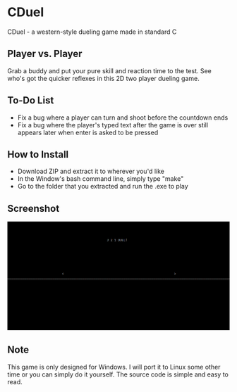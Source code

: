 # CDuel
CDuel - a western-style dueling game made in standard C

## Player vs. Player
Grab a buddy and put your pure skill and reaction time to the test. See who's got the quicker reflexes in this 2D two player dueling game.

## To-Do List
- Fix a bug where a player can turn and shoot before the countdown ends
- Fix a bug where the player's typed text after the game is over still appears later when enter is asked to be pressed

## How to Install
- Download ZIP and extract it to wherever you'd like
- In the Window's bash command line, simply type "make"
- Go to the folder that you extracted and run the .exe to play

## Screenshot
![alt text](https://github.com/bricelavie/CDuel/blob/master/CDuel.png)

## Note
This game is only designed for Windows. I will port it to Linux some other time or you can simply do it yourself. The source code is simple and easy to read.
